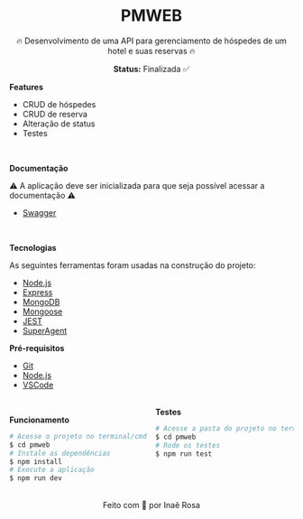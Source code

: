 ## 
### 
<div align="center">
  <h1>PMWEB</h1>
  <p > 🔥 Desenvolvimento de uma API para gerenciamento de hóspedes de um hotel e suas reservas 🔥</p>
  
  **Status:**  Finalizada ✅

</div>

**Features** 

-  CRUD de hóspedes
-  CRUD de reserva
-  Alteração de status
-  Testes
  
<br/>

**Documentação**

⚠️ A aplicação deve ser inicializada para que seja possível acessar a documentação ⚠️

- [Swagger](http://localhost:3000/api-docs)

</br>

  **Tecnologias** 

As seguintes ferramentas foram usadas na construção do projeto:

- [Node.js](https://nodejs.org/en/)
- [Express](https://expressjs.com/pt-br/)
- [MongoDB](https://www.mongodb.com)
- [Mongoose](https://mongoosejs.com)
- [JEST](https://jestjs.io)
- [SuperAgent](https://visionmedia.github.io/superagent/#test-documentation)

**Pré-requisitos**

* [Git](https://git-scm.com)
* [Node.js](https://nodejs.org/en/)
* [VSCode](https://code.visualstudio.com/)

<br>

<div style="-webkit-column-count: 2; -moz-column-count: 2; column-count:2; -webkit-column-rule: 1px  #e0e0e0; -moz-column-rule: 1px  #e0e0e0; column-rule: 1px  #e0e0e0; column-rule-width: 20200">

**Funcionamento**

```bash
# Acesse o projeto no terminal/cmd
$ cd pmweb
# Instale as dependências
$ npm install
# Execute a aplicação
$ npm run dev
```   
**Testes**

```bash
# Acesse a pasta do projeto no terminal/cmd
$ cd pmweb
# Rode os testes
$ npm run test

```
</div>

</br>

<p align="center">
Feito com 💚 por Inaê Rosa
</p>